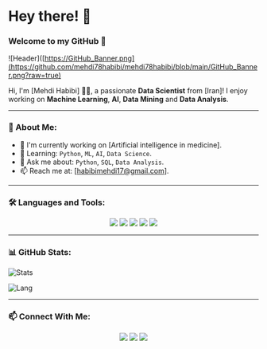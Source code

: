 # Hey there! 👋 
### Welcome to my GitHub 🌟

![Header]([https://GitHub_Banner.png](https://github.com/mehdi78habibi/mehdi78habibi/blob/main/GitHub_Banner.png?raw=true)

Hi, I'm [Mehdi Habibi] 👨‍💻, a passionate **Data Scientist** from [Iran]! I enjoy working on **Machine Learning**, **AI**, **Data Mining** and **Data Analysis**.

---

### 🚀 About Me:
- 🔭 I'm currently working on [Artificial intelligence in medicine].
- 🌱 Learning: `Python`, `ML`, `AI`, `Data Science`.
- 💬 Ask me about: `Python`, `SQL`, `Data Analysis`.
- 📫 Reach me at: [habibimehdi17@gmail.com].

---

### 🛠️ Languages and Tools:
<p align="center">
  <img src="https://img.shields.io/badge/Python-3776AB?style=for-the-badge&logo=python&logoColor=white" />
  <img src="https://img.shields.io/badge/R-276DC3?style=for-the-badge&logo=r&logoColor=white" />
  <img src="https://img.shields.io/badge/TensorFlow-FF6F00?style=for-the-badge&logo=tensorflow&logoColor=white" />
  <img src="https://img.shields.io/badge/SQL-4479A1?style=for-the-badge&logo=MySQL&logoColor=white" />
  <img src="https://img.shields.io/badge/Pandas-150458?style=for-the-badge&logo=pandas&logoColor=white" />
</p>

---

### 📊 GitHub Stats:
![Stats](https://github-readme-stats.vercel.app/api?username=mehdi78habibi&show_icons=true&theme=radical)

![Lang](https://github-readme-stats.vercel.app/api/top-langs/?username=mehdi78habibi&layout=compact&theme=radical)

---

### 📫 Connect With Me:
<p align="center">
  <a href="https://twitter.com/mehdihabibi78"><img src="https://img.shields.io/badge/Twitter-1DA1F2?style=for-the-badge&logo=twitter&logoColor=white" /></a>
  <a href="https://linkedin.com/in/yourusername"><img src="https://img.shields.io/badge/LinkedIn-0A66C2?style=for-the-badge&logo=linkedin&logoColor=white" /></a>
  <a href="mailto:habibimehdi78@gmail.com"><img src="https://img.shields.io/badge/Gmail-EA4335?style=for-the-badge&logo=gmail&logoColor=white" /></a>
</p>

<!--
**mehdi78habibi/mehdi78habibi** is a ✨ _special_ ✨ repository because its `README.md` (this file) appears on your GitHub profile.

Here are some ideas to get you started:

- 🔭 I’m currently working on ...
- 🌱 I’m currently learning ...
- 👯 I’m looking to collaborate on ...
- 🤔 I’m looking for help with ...
- 💬 Ask me about ...
- 📫 How to reach me: ...
- 😄 Pronouns: ...
- ⚡ Fun fact: ...
-->
